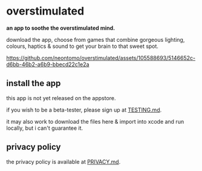 # overstimulated

**an app to soothe the overstimulated mind.**

download the app, choose from games that combine gorgeous lighting, colours, haptics & sound to get your brain to that sweet spot.

https://github.com/neontomo/overstimulated/assets/105588693/5146652c-d6bb-46b2-a6b9-bbecd22c1e2a

## install the app

this app is not yet released on the appstore.

if you wish to be a beta-tester, please sign up at [TESTING.md](TESTING.md).

it may also work to download the files here & import into xcode and run locally, but i can't guarantee it.

## privacy policy

the privacy policy is available at [PRIVACY.md](PRIVACY.md).

